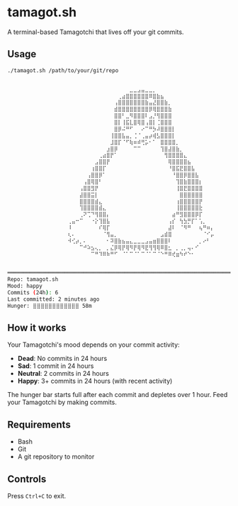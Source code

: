 # tamagot.sh

A terminal-based Tamagotchi that lives off your git commits.
## Usage

```bash
./tamagot.sh /path/to/your/git/repo


                  ⠀⠀⠀⠀⠀⠀ ⠀⠀⠀⠀⠀⠀⠀⠀⠀⠀⣀⣀⣠⣤⣀⣀⡀⠀⠀⠀⠀⠀⠀⠀⠀⠀⠀⠀⠀⠀⠀⠀
                  ⠀⠀⠀⠀⠀ ⠀⠀⠀⠀⠀⠀⠀⠀⢀⣴⣿⣿⣿⣿⣿⣿⠿⣿⣷⣦⠀⠀⠀⠀⠀⠀⠀⠀⠀⠀⠀⠀⠀
                  ⠀⠀⠀⠀ ⠀⠀⠀⠀⠀⠀⠀⠀⢠⣿⣿⣿⣿⣿⣿⣿⣷⣤⣜⣿⣿⣷⡀⠀⠀⠀⠀⠀⠀⠀⠀⠀⠀⠀
                  ⠀⠀⠀ ⠀⠀⠀⠀⠀⠀⠀⠀⠀⣾⣿⣿⣿⣿⣿⣿⣿⣿⡿⢿⣿⣿⣿⣷⠀⠀⠀⠀⠀⠀⠀⠀⠀⠀⠀
                  ⠀⠀ ⠀⠀⠀⠀⠀⠀⠀⠀⠀⠀⣿⣿⠃⣀⠻⣿⣿⣿⠇⣠⡘⢻⣿⣿⣿⠀⠀⠀⠀⠀⠀⠀⠀⠀⠀⠀
                ⠀   ⠀⠀⠀⠀⠀⠀⠀⠀⠀⠀⠀⣿⡇⢸⣯⣇⣿⢿⣿⢠⣿⡇⢈⣿⣿⣿⠀⠀⠀⠀⠀⠀⠀⠀⠀⠀⠀
                ⠀⠀ ⠀  ⠀⠀⠀⠀⠀⠀⠀⠀⠀⣿⡿⠬⠛⠋⠀⠀⠔⠉⠛⡳⠼⣿⣿⣿⡇⠀⠀⠀⠀⠀⠀⠀⠀⠀⠀
                ⠀ ⠀⠀⠀⠀  ⠀⠀⠀⠀⠀⠀⢸⣿⣿⣧⣤⡀⢈⠈⢀⣤⡴⢾⣣⣿⣿⣿⡇⠀⠀⠀⠀⠀⠀⠀⠀⠀⠀
                 ⠀⠀⠀⠀⠀⠀⠀  ⠀⠀⠀⠀⣸⣿⡏⠈⠋⢷⠶⠾⢛⡥⠂⠁⠀⣿⣿⣿⣿⡀⠀⠀⠀⠀⠀⠀⠀⠀⠀
                 ⠀⠀⠀⠀⠀⠀⠀  ⠀⠀⠀⣰⣿⡿⠀⠀⠀⠀⠉⠉⠀⠀⠀⠀⠀⢹⣿⣼⣿⣷⡀⠀⠀⠀⠀⠀⠀⠀⠀
                   ⠀⠀⠀⠀⠀⠀⠀⠀⢀⣴⣿⡟⠁⠀⠀⠀⠀⠀⠀⠀⠀⠀⠀⠀⠀⢻⣿⣿⣿⣿⣄⠀⠀⠀⠀⠀⠀⠀
                   ⠀⠀⠀⠀⠀⠀⠀⣠⣿⣿⡟⠀⠀⠀⠀⠀⠀⠀⠀⠀⠀⠀⠀⠀⠀⠀⢿⣿⣿⣿⣿⣦⠀⠀⠀⠀⠀⠀
                 ⠀  ⠀⠀⠀⠀⠀⢰⣿⣿⡏⠀⠀⠀⠀⠀⠀⠀⠀⠀⠀⠀⠀⠀⠀⠀⠀⠘⣿⣯⣟⣿⣿⣧⠀⠀⠀⠀⠀
                 ⠀⠀  ⠀⠀⠀⢠⣿⣿⡿⠁⠀⠀⠀⠀⠀⠀⠀⠀⠀⠀⠀⠀⠀⠀⠀⠀⠀⠘⣿⣿⡿⣿⣿⣧⠀⠀⠀⠀
                 ⠀⠀⠀⠀  ⢠⣿⢿⣿⠃⠀⠀⠀⠀⠀⠀⠀⠀⠀⠀⠀⠀⠀⠀⠀⠀⠀⠀⠀⢹⣿⣷⣿⣿⣿⡆⠀⠀⠀
                   ⠀⠀⠀⢠⣿⣿⣻⡟⠀⠀⠀⠀⠀⠀⠀⠀⠀⠀⠀⠀⠀⠀⠀⠀⠀⠀⠀⠀⢸⣿⣟⣿⣿⣿⣿⠀⠀⠀
                   ⠀⠀⠀⣼⣿⣿⣭⡇⠀⠀⠀⠀⠀⠀⠀⠀⠀⠀⠀⠀⠀⠀⠀⠀⠀⠀⠀⠀⠀⣿⣿⣿⣿⣿⣿⠀⠀⠀
                   ⠀⠀⠀⣿⣿⣿⣿⣾⣄⠀⠀⠀⠀⠀⠀⠀⠀⠀⠀⠀⠀⠀⠀⠀⠀⠀⠀⠀⢰⣿⣿⣿⣿⣿⡟⠀⠀⠀
                   ⠀⠀⠀⢹⣿⣿⣿⣿⣾⣄⠀⠀⠀⠀⠀⠀⠀⠀⠀⠀⠀⠀⠀⠀⠀⠀⠀⠀⢸⣿⣿⣿⣿⣿⣗⠀⠀⠀
                   ⠀⠀⠀⢀⠝⢉⠙⢻⣿⣿⡄⠀⠀⠀⠀⠀⠀⠀⠀⠀⠀⠀⠀⠀⠀⠀⠀⣴⠛⣻⣿⣿⣿⡿⡏⠀⠀⠀
                   ⢀⣤⠒⠉⠀⠀⠐⡕⢹⣿⣧⠀⠀⠀⠀⠀⠀⠀⠀⠀⠀⠀⠀⠀⠀⠀⢠⡎⠀⢳⣳⡛⡏⠁⢡⡀⠀⠀
                   ⠸⠀⠀⠀⠀⠀⠀⠀⠎⢿⡏⠀⠀⠀⠀⠀⠀⠀⠀⠀⠀⠀⠀⠀⠀⠀⣼⠇⠀⠈⠻⠛⠀⠀⢦⠛⠶⡄
                   ⢆⠄⠀⠀⠀⠀⠀⠀⠀⠈⢻⣤⡀⠀⠀⠀⠀⠀⠀⠀⠀⠀⠀⠀⣠⣾⣿⠀⠀⠀⠀⠀⠀⠀⠀⠈⠊⡤
                   ⠺⢊⡴⡀⠄⠀⠀⠀⠀⠀⠂⠽⣿⣷⣦⣤⣄⣀⣀⣀⣠⣤⣶⣿⣿⣿⠇⠀⠀⠀⠀⠀⠀⠀⡀⠔⠃⠀
                   ⠀⠀⠀⠉⠚⠵⣢⢄⡀⠀⡀⣌⡿⢿⡟⢿⠻⡟⢿⠻⣟⢻⢻⢿⠿⣿⣂⠀⡀⢀⡀⢤⠄⠊⠀⠀⠀⠀
                   ⠀⠀⠀⠀⠀⠀⠉⠛⠹⠿⠷⠛⠋⠀⠈⠁⠉⠈⠁⠉⠈⠁⠉⠈⠑⠛⠿⢞⣶⠳⠞⠑⠂⠀⠀⠀⠀⠀


═════════════════════════════════════════════════════════════════════════════
Repo: tamagot.sh
Mood: happy
Commits (24h): 6
Last committed: 2 minutes ago
Hunger: ⣿⣿⣿⣿⣿⣿⣿⣿⣿⣿⣿⣿ 58m
```

## How it works

Your Tamagotchi's mood depends on your commit activity:
- **Dead**: No commits in 24 hours
- **Sad**: 1 commit in 24 hours  
- **Neutral**: 2 commits in 24 hours
- **Happy**: 3+ commits in 24 hours (with recent activity)

The hunger bar starts full after each commit and depletes over 1 hour. Feed your Tamagotchi by making commits.

## Requirements

- Bash
- Git
- A git repository to monitor

## Controls

Press `Ctrl+C` to exit.
